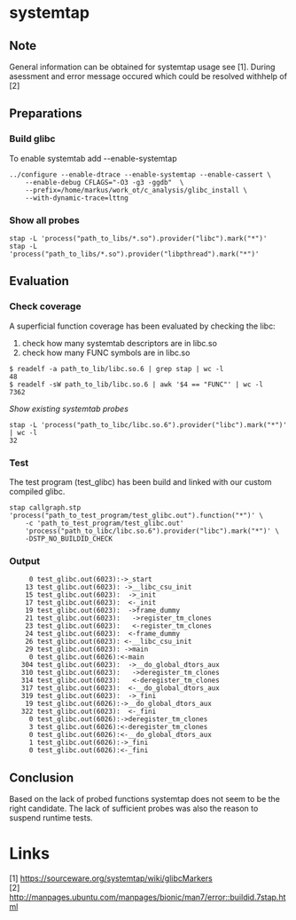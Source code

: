 
# systemtap

## Note

General information can be obtained for systemtap usage see [1]. During
asessment and error message occured which could be resolved withhelp of [2]


## Preparations

### Build glibc

To enable systemtab add --enable-systemtap

```
../configure --enable-dtrace --enable-systemtap --enable-cassert \
    --enable-debug CFLAGS="-O3 -g3 -ggdb"  \
    --prefix=/home/markus/work_ot/c_analysis/glibc_install \
    --with-dynamic-trace=lttng
```

### Show all probes

```
stap -L 'process("path_to_libs/*.so").provider("libc").mark("*")'
stap -L 'process("path_to_libs/*.so").provider("libpthread").mark("*")'
```

## Evaluation
### Check coverage

A superficial function coverage has been evaluated by checking the
libc:

1. check how many systemtab descriptors are in libc.so
2. check how many FUNC symbols are in libc.so

```
$ readelf -a path_to_lib/libc.so.6 | grep stap | wc -l
48
$ readelf -sW path_to_lib/libc.so.6 | awk '$4 == "FUNC"' | wc -l
7362
```

*Show existing systemtab probes*

```
stap -L 'process("path_to_libc/libc.so.6").provider("libc").mark("*")' | wc -l
32
```

### Test

The test program (test\_glibc) has been build and linked with our custom compiled glibc.

```
stap callgraph.stp 'process("path_to_test_program/test_glibc.out").function("*")' \
    -c 'path_to_test_program/test_glibc.out' 
    'process("path_to_libc/libc.so.6").provider("libc").mark("*")' \
    -DSTP_NO_BUILDID_CHECK

```
### Output

```
     0 test_glibc.out(6023):->_start
    13 test_glibc.out(6023): ->__libc_csu_init
    15 test_glibc.out(6023):  ->_init
    17 test_glibc.out(6023):  <-_init
    19 test_glibc.out(6023):  ->frame_dummy
    21 test_glibc.out(6023):   ->register_tm_clones
    23 test_glibc.out(6023):   <-register_tm_clones
    24 test_glibc.out(6023):  <-frame_dummy
    26 test_glibc.out(6023): <-__libc_csu_init
    29 test_glibc.out(6023): ->main
     0 test_glibc.out(6026):<-main
   304 test_glibc.out(6023):  ->__do_global_dtors_aux
   310 test_glibc.out(6023):   ->deregister_tm_clones
   314 test_glibc.out(6023):   <-deregister_tm_clones
   317 test_glibc.out(6023):  <-__do_global_dtors_aux
   319 test_glibc.out(6023):  ->_fini
    19 test_glibc.out(6026):->__do_global_dtors_aux
   322 test_glibc.out(6023):  <-_fini
     0 test_glibc.out(6026):->deregister_tm_clones
     3 test_glibc.out(6026):<-deregister_tm_clones
     0 test_glibc.out(6026):<-__do_global_dtors_aux
     1 test_glibc.out(6026):->_fini
     0 test_glibc.out(6026):<-_fini

```

## Conclusion

Based on the lack of probed functions systemtap does not seem to be the right candidate. The
lack of sufficient probes was also the reason to suspend runtime tests.

# Links

[1] https://sourceware.org/systemtap/wiki/glibcMarkers    
[2] http://manpages.ubuntu.com/manpages/bionic/man7/error::buildid.7stap.html    


